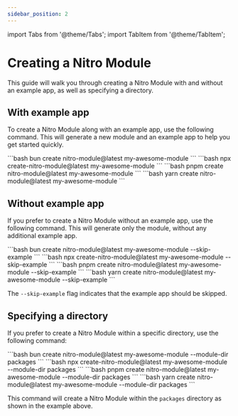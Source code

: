 ```yaml
---
sidebar_position: 2
---
```


import Tabs from '@theme/Tabs';
import TabItem from '@theme/TabItem';

# Creating a Nitro Module

This guide will walk you through creating a Nitro Module with and without an example app, as well as specifying a directory.

## With example app

To create a Nitro Module along with an example app, use the following command. This will generate a new module and an example app to help you get started quickly.

<Tabs groupId="cli">
  <TabItem value="bun" label="Bun" default>
  ```bash
  bun create nitro-module@latest my-awesome-module
  ```
  </TabItem>
  <TabItem value="npx" label="Npx" default>
  ```bash
  npx create-nitro-module@latest my-awesome-module
  ```
  </TabItem>
  <TabItem value="pnpm" label="Pnpm" default>
  ```bash
  pnpm create nitro-module@latest my-awesome-module
  ```
  </TabItem>
  <TabItem value="yarn" label="Yarn" default>
  ```bash
  yarn create nitro-module@latest my-awesome-module
  ```
  </TabItem>
</Tabs>

## Without example app

If you prefer to create a Nitro Module without an example app, use the following command. This will generate only the module, without any additional example app.

<Tabs groupId="cli">
  <TabItem value="bun" label="Bun" default>
  ```bash
  bun create nitro-module@latest my-awesome-module --skip-example
  ```
  </TabItem>
  <TabItem value="npx" label="Npx">
  ```bash
  npx create-nitro-module@latest my-awesome-module --skip-example
  ```
  </TabItem>
  <TabItem value="pnpm" label="Pnpm">
  ```bash
  pnpm create nitro-module@latest my-awesome-module --skip-example
  ```
  </TabItem>
  <TabItem value="yarn" label="Yarn">
  ```bash
  yarn create nitro-module@latest my-awesome-module --skip-example
  ```
  </TabItem>
</Tabs>

The `--skip-example` flag indicates that the example app should be skipped.

## Specifying a directory

If you prefer to create a Nitro Module within a specific directory, use the following command:

<Tabs groupId="cli">
  <TabItem value="bun" label="Bun" default>
  ```bash
  bun create nitro-module@latest my-awesome-module --module-dir packages
  ```
  </TabItem>
  <TabItem value="npx" label="Npx">
  ```bash
  npx create-nitro-module@latest my-awesome-module --module-dir packages
  ```
  </TabItem>
  <TabItem value="pnpm" label="Pnpm">
  ```bash
  pnpm create nitro-module@latest my-awesome-module --module-dir packages
  ```
  </TabItem>
  <TabItem value="yarn" label="Yarn">
  ```bash
  yarn create nitro-module@latest my-awesome-module --module-dir packages
  ```
  </TabItem>
</Tabs>

This command will create a Nitro Module within the `packages` directory as shown in the example above.
